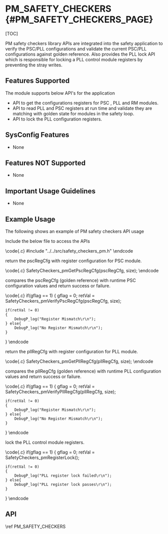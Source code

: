# PM_SAFETY_CHECKERS {#PM_SAFETY_CHECKERS_PAGE}

[TOC]

PM safety checkers library APIs are integrated into the safety application to verify the PSC/PLL configurations and validate the current PSC/PLL configurations against golden reference.
Also provides the PLL lock API which is responsible for locking a PLL control module registers by preventing the stray writes.

## Features Supported

The module supports below API's for the application

* API to get the configurations registers for PSC , PLL and RM modules.
* API to read PLL and PSC registers at run time and validate they are matching with golden state for modules in the safety loop.
* API to lock the PLL configuration registers.

## SysConfig Features

- None

## Features NOT Supported

- None

## Important Usage Guidelines

- None

## Example Usage

The following shows an example of PM safety checkers API usage

Include the below file to access the APIs

\code{.c}
#include "../../src/safety_checkers_pm.h"
\endcode

return the pscRegCfg with register configuration for PSC module.

\code{.c}
SafetyCheckers_pmGetPscRegCfg(pscRegCfg, size);
\endcode

compares the pscRegCfg (golden reference) with runtime PSC configuration values and return success or failure.

\code{.c}
if(gflag == 1)
{
    gflag = 0;
    retVal = SafetyCheckers_pmVerifyPscRegCfg(pscRegCfg, size);

    if(retVal != 0)
    {
        DebugP_log("Register Mismatch\r\n");
    } else{
        DebugP_log("No Register Mismatch\r\n");
    }
}
\endcode

return the pllRegCfg with register configuration for PLL module.

\code{.c}
SafetyCheckers_pmGetPllRegCfg(pllRegCfg, size);
\endcode

compares the pllRegCfg (golden reference) with runtime PLL configuration values and return success or failure.

\code{.c}
if(gflag == 1)
{
    gflag = 0;
    retVal = SafetyCheckers_pmVerifyPllRegCfg(pllRegCfg, size);

    if(retVal != 0)
    {
        DebugP_log("Register Mismatch\r\n");
    } else{
        DebugP_log("No Register Mismatch\r\n");
    }
}
\endcode

lock the PLL control module registers.

\code{.c}
if(gflag == 1)
{
    gflag = 0;
    retVal = SafetyCheckers_pmRegisterLock();

    if(retVal != 0)
    {
        DebugP_log("PLL register lock failed\r\n");
    } else{
        DebugP_log("PLL register lock passes\r\n");
    }
}
\endcode

## API

\ref PM_SAFETY_CHECKERS
